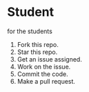 # Student
for the students 


1. Fork this repo.
2. Star this repo.
3. Get an issue assigned.
3. Work on the issue.
4. Commit the code.
5. Make a pull request.
